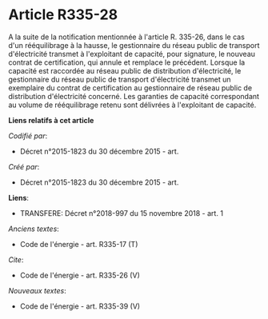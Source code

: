 # Article R335-28

A la suite de la notification mentionnée à l'article R. 335-26, dans le cas d'un rééquilibrage à la hausse, le gestionnaire
du réseau public de transport d'électricité transmet à l'exploitant de capacité, pour signature, le nouveau contrat de
certification, qui annule et remplace le précédent. Lorsque la capacité est raccordée au réseau public de distribution
d'électricité, le gestionnaire du réseau public de transport d'électricité transmet un exemplaire du contrat de certification
au gestionnaire de réseau public de distribution d'électricité concerné. Les garanties de capacité correspondant au volume de
rééquilibrage retenu sont délivrées à l'exploitant de capacité.

**Liens relatifs à cet article**

_Codifié par_:

  - Décret n°2015-1823 du 30 décembre 2015 - art.

_Créé par_:

  - Décret n°2015-1823 du 30 décembre 2015 - art.

**Liens**:

  - TRANSFERE: Décret n°2018-997 du 15 novembre 2018 - art. 1

_Anciens textes_:

  - Code de l'énergie - art. R335-17 (T)

_Cite_:

  - Code de l'énergie - art. R335-26 (V)

_Nouveaux textes_:

  - Code de l'énergie - art. R335-39 (V)

